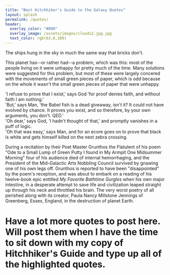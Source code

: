 ```yaml
---
title: "Best Hitchhiker's Guide to the Galaxy Quotes"
layout: splash
permalink: /quotes/
header:
  overlay_color: "#000"
  overlay_image: /assets/images/clouds2.jpg.jpg
  text_color: rgb(63,0,189)
---
```


The ships hung in the sky in much the same way that bricks don't.     

This planet has--or rather had--a problem, which was this: most of the people living on it were unhappy for pretty much of the time. Many solutions were suggested for this problem, but most of these were largely concered with the movements of small green pieces of paper, which is odd because on the whole it wasn't the small green pieces of paper that were unhappy.  

'I refuse to prove that I exist,' says God 'for proof denies faith, and without faith I am nothing.'  
'But,' says Man, 'the Babel fish is a dead giveaway, isn't it? It could not have evolved by chance. It proves you exist, and so therefore, by your own arguments, you don't. QED.'  
'Oh dear,' says God, 'I hadn't thought of that,' and promptly vanishes in a puff of logic.  
'Oh that was easy,' says Man, and for an ecore goes on to prove that black is white and gets himself killed on the next zebra crossing.   


During a recitation by their Poet Master Grunthos the Flatulent of his poem "Ode to a Small Lump of Green Putty I found in My Armpit One Midsummer Morning" four of his audience died of internal hemorrhaging, and the President of the Mid-Galactic Arts Nobbling Council survived by gnawing one of his own legs off. Grunthos is reported to have been "disappointed" by the poem's reception, and was about to embark on a reading of his twelve-book epic entitled *My Favorite Bathtime Gurgles* when his own major intestine, in a desperate attempt to save life and civilization leaped straight up through his neck and throttled his brain. 
The very worst poetry of all perished along with its creator, Paula Nancy Millstone Jennings of Greenberg, Essex, England, in the destruction of planet Earth.   





# Have a lot more quotes to post here. Will post them when I have the time to sit down with my copy of Hitchhiker's Guide and type up all of the highlighted quotes.
